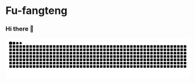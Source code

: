 ﻿# Fu-fangteng

### Hi there 👋

<picture>
  <source media="(prefers-color-scheme: dark)" srcset="https://raw.githubusercontent.com/Fu-fangteng/Fu-fangteng/output/github-snake-dark.svg">
  <source media="(prefers-color-scheme: light)" srcset="https://raw.githubusercontent.com/Fu-fangteng/Fu-fangteng/output/github-snake.svg">
  <img alt="github contribution grid snake animation" src="https://raw.githubusercontent.com/Fu-fangteng/Fu-fangteng/output/github-snake.svg">
</picture>

